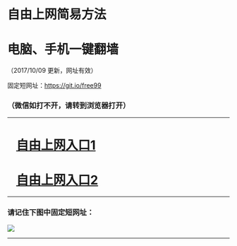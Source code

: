 ﻿# 自由上网简易方法

# 电脑、手机一键翻墙

（2017/10/09 更新，网址有效）

固定短网址：https://git.io/free99

### （微信如打不开，请转到浏览器打开）


***





# &nbsp;&nbsp; <a href="http://ft669623373.fwq-tz-1001.info/fwqtz01.html?t=10090019658 " target="_blank">自由上网入口1</a>
# &nbsp;&nbsp; <a href="http://ft3265222450.fwq-tz-1002.info/fwqtz02.html?t=100900131649 " target="_blank">自由上网入口2</a>
***

### 请记住下图中固定短网址：

<img src="https://s3-us-west-2.amazonaws.com/fwq-1001/yjfq-20170905okok.png" /> 


***

